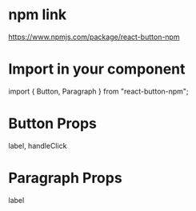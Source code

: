 # npm link
 https://www.npmjs.com/package/react-button-npm
 
# Import in your component
 import { Button, Paragraph } from "react-button-npm";
 
# Button Props
  label, handleClick
  
# Paragraph Props
  label
